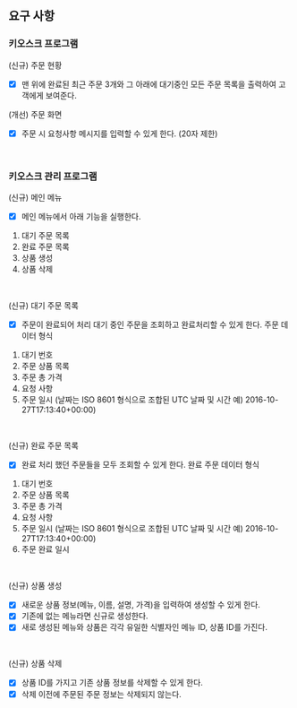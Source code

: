 ## 요구 사항
### 키오스크 프로그램
(신규) 주문 현황
- [x] 맨 위에 완료된 최근 주문 3개와 그 아래에 대기중인 모든 주문 목록을 출력하여 고객에게 보여준다.
  <br>
  
(개선) 주문 화면
- [x] 주문 시 요청사항 메시지를 입력할 수 있게 한다. (20자 제한)
<br>

### 키오스크 관리 프로그램
(신규) 메인 메뉴
- [x] 메인 메뉴에서 아래 기능을 실행한다.
1. 대기 주문 목록
  2. 완료 주문 목록
  3. 상품 생성
  4. 상품 삭제
<br>

(신규) 대기 주문 목록
- [x] 주문이 완료되어 처리 대기 중인 주문을 조회하고 완료처리할 수 있게 한다.
주문 데이터 형식
1. 대기 번호
  2. 주문 상품 목록
  3. 주문 총 가격
  4. 요청 사항
  5. 주문 일시 (날짜는 ISO 8601 형식으로 조합된 UTC 날짜 및 시간 예) 2016-10-27T17:13:40+00:00)
<br>

(신규) 완료 주문 목록
- [x] 완료 처리 했던 주문들을 모두 조회할 수 있게 한다.
완료 주문 데이터 형식
1. 대기 번호
  2. 주문 상품 목록
  3. 주문 총 가격
  4. 요청 사항
  5. 주문 일시 (날짜는 ISO 8601 형식으로 조합된 UTC 날짜 및 시간 예) 2016-10-27T17:13:40+00:00)
  6. 주문 완료 일시
<br>

(신규) 상품 생성
- [x] 새로운 상품 정보(메뉴, 이름, 설명, 가격)을 입력하여 생성할 수 있게 한다.
- [x] 기존에 없는 메뉴라면 신규로 생성한다.
- [x] 새로 생성된 메뉴와 상품은 각각 유일한 식별자인 메뉴 ID, 상품 ID를 가진다.
<br>

(신규) 상품 삭제
- [x] 상품 ID를 가지고 기존 상품 정보를 삭제할 수 있게 한다.
- [x] 삭제 이전에 주문된 주문 정보는 삭제되지 않는다.
